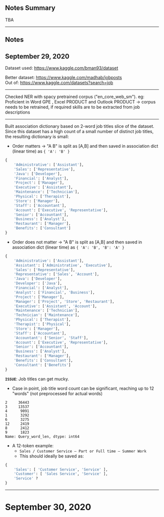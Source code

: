 ## Notes Summary

TBA

---

## Notes

## September 29, 2020

Dataset used: https://www.kaggle.com/bman93/dataset
  


Better dataset: https://www.kaggle.com/madhab/jobposts  
Out of: https://www.kaggle.com/datasets?search=job

---
Checked NER with spacy pretrained corpus ("en_core_web_sm").
eg: 
   Proficient in Word GPE , Excel PRODUCT and Outlook PRODUCT
-> corpus needs to be retrained, if required skills are to be extracted from job descriptions

---

Built association dictionary based on 2-word job titles slice of the dataset.
Since this dataset has a high count of a small number of distinct job titles, the resulting dictionary is small:

+ Order matters -> "A B" is split as [A,B] and then saved in association dict (linear time) as `{ 'A': 'B' }`
```python
{
    'Administrative': ['Assistant'],
    'Sales': ['Representative'],
    'Java': ['Developer'],
    'Financial': ['Analyst'],
    'Project': ['Manager'],
    'Executive': ['Assistant'],
    'Maintenance': ['Technician'],
    'Physical': ['Therapist'],
    'Store': ['Manager'],
    'Staff': ['Accountant'],
    'Account': ['Executive', 'Representative'],
    'Senior': ['Accountant'],
    'Business': ['Analyst'],
    'Restaurant': ['Manager'],
    'Benefits': ['Consultant']
}
```

+ Order does not matter -> "A B" is split as [A,B] and then saved in association dict (linear time) as `{ 'A': 'B', 'B': 'A' }`
```python
{
    'Administrative': ['Assistant'],
    'Assistant': ['Administrative', 'Executive'],
    'Sales': ['Representative'],
    'Representative': ['Sales', 'Account'],
    'Java': ['Developer'],
    'Developer': ['Java'],
    'Financial': ['Analyst'],
    'Analyst': ['Financial', 'Business'],
    'Project': ['Manager'],
    'Manager': ['Project', 'Store', 'Restaurant'],
    'Executive': ['Assistant', 'Account'],
    'Maintenance': ['Technician'],
    'Technician': ['Maintenance'],
    'Physical': ['Therapist'],
    'Therapist': ['Physical'],
    'Store': ['Manager'],
    'Staff': ['Accountant'],
    'Accountant': ['Senior', 'Staff'],
    'Account': ['Executive', 'Representative'],
    'Senior': ['Accountant'],
    'Business': ['Analyst'],
    'Restaurant': ['Manager'],
    'Benefits': ['Consultant'],
    'Consultant': ['Benefits']
}
```

**`ISSUE`**: Job titles can get mucky.
+ Case in point, job title word count can be significant, reaching up to 12 "words" (not preprocessed for actual words)
```
2     36443
3     13537
4      9091
1      3292
6      3275
12     2419
8      2412
9      1823
Name: Query_word_len, dtype: int64
```
+ A 12-token example:
  + `Sales / Customer Service – Part or Full time – Summer Work`
  + This should ideally be saved as:
```python
{
    'Sales': [ 'Customer Service', 'Service' ],
    'Customer': [ 'Sales Service', 'Service' ],
    'Service' ?
}
```

---

# September 30, 2020


